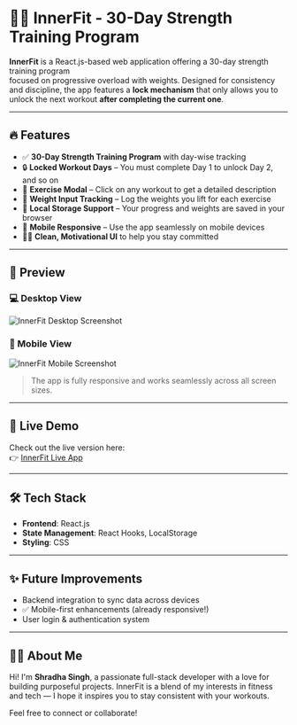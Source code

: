 # 🏋️‍♀️ InnerFit - 30-Day Strength Training Program

**InnerFit** is a React.js-based web application offering a 30-day strength training program  
focused on progressive overload with weights. Designed for consistency and discipline, the app features a **lock mechanism** that only allows you to unlock the next workout **after completing the current one**.

---

## 🔥 Features

- ✅ **30-Day Strength Training Program** with day-wise tracking  
- 🔒 **Locked Workout Days** – You must complete Day 1 to unlock Day 2, and so on  
- 🧠 **Exercise Modal** – Click on any workout to get a detailed description  
- 💪 **Weight Input Tracking** – Log the weights you lift for each exercise  
- 💾 **Local Storage Support** – Your progress and weights are saved in your browser  
- 📱 **Mobile Responsive** – Use the app seamlessly on mobile devices  
- 🧘‍♀️ **Clean, Motivational UI** to help you stay committed

---

## 📸 Preview

### 💻 Desktop View
![InnerFit Desktop Screenshot](public/screenshots/desktop.png)

### 📱 Mobile View
![InnerFit Mobile Screenshot](public/screenshots/mobile.png)

> The app is fully responsive and works seamlessly across all screen sizes.

---

## 🚀 Live Demo
Check out the live version here:  
👉 [InnerFit Live App](https://your-deployment-link.com)

---

## 🛠️ Tech Stack

- **Frontend**: React.js  
- **State Management**: React Hooks, LocalStorage  
- **Styling**: CSS

---

## ✨ Future Improvements

- Backend integration to sync data across devices  
- ✅ Mobile-first enhancements (already responsive!)  
- User login & authentication system  

---

## 👩‍💻 About Me

Hi! I'm **Shradha Singh**, a passionate full-stack developer with a love for building purposeful projects. InnerFit is a blend of my interests in fitness and tech — I hope it inspires you to stay consistent with your workouts.

Feel free to connect or collaborate!

